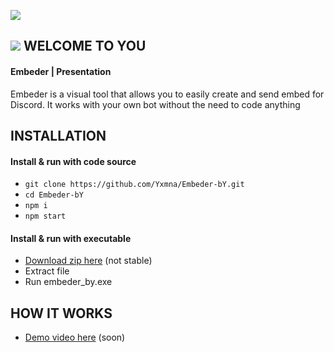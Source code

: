 ![](https://media.discordapp.net/attachments/651877464234131476/652300083760726026/background_white.png?width=1040&height=416)

## ![](https://media.discordapp.net/attachments/651877464234131476/651877501961895956/icon.png?width=20&height=20) WELCOME TO YOU

#### Embeder | Presentation

Embeder is a visual tool that allows you to easily create and send embed for Discord.
It works with your own bot without the need to code anything

 ## INSTALLATION
 
#### Install & run with code source

- `git clone https://github.com/Yxmna/Embeder-bY.git`
- `cd Embeder-bY`
- `npm i`
- `npm start`

#### Install & run with executable

- [Download zip here](http://yomna.yn.fr/tool/embeder_by_beta1.zip) (not stable)
- Extract file
- Run embeder_by.exe

 ## HOW IT WORKS
 
 - [Demo video here](http://") (soon)
